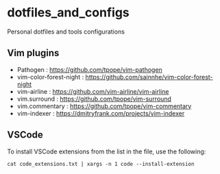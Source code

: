 # dotfiles_and_configs
Personal dotfiles and tools configurations

## Vim plugins

* Pathogen : https://github.com/tpope/vim-pathogen
* vim-color-forest-night : https://github.com/sainnhe/vim-color-forest-night
* vim-airline : https://github.com/vim-airline/vim-airline
* vim.surround : https://github.com/tpope/vim-surround
* vim.commentary : https://github.com/tpope/vim-commentary
* vim-indexer : https://dmitryfrank.com/projects/vim-indexer

## VSCode

To install VSCode extensions from the list in the file, use the following:

```
cat code_extensions.txt | xargs -n 1 code --install-extension
```

